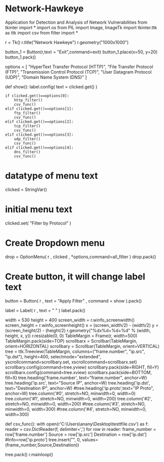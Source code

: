 # Network-Hawkeye
Application for Detection and Analysis of Network Vulnerabilities
from tkinter import *
import os
from PIL import Image, ImageTk
import tkinter.ttk as ttk
import csv
from filter import *

r = Tk()
r.title("Network Hawkeye")
r.geometry("1000x1000")

button_1 = Button(r,text = "Exit",command=exit)
button_1.place(x=50, y=20)
button_1.pack()

options = [
    "HyperText Transfer Protocol (HTTP)",
    "File Transfer Protocol (FTP)",
    "Transmission Control Protocol (TCP)",
    "User Datagram Protocol (UDP)",
    "Domain Name System (DNS)"
]

def show():
    label.config( text = clicked.get() )
    
    if clicked.get()==options[0]:
        http_filter()
        csv_func()        
    elif clicked.get()==options[1]:
        ftp_filter()
        csv_func()
    elif clicked.get()==options[2]:
        tcp_filter()
        csv_func()
    elif clicked.get()==options[3]:
        udp_filter()
        csv_func()
    elif clicked.get()==options[4]:
        dns_filter()
        csv_func()
        

# datatype of menu text
clicked = StringVar()  
# initial menu text
clicked.set( "Filter by Protocol" )
  
# Create Dropdown menu
drop = OptionMenu( r , clicked , *options,command=all_filter )
drop.pack()
  
# Create button, it will change label text
button = Button( r , text = "Apply Filter" , command = show ).pack()

label = Label( r , text = " " )
label.pack()

width = 530
height = 400
screen_width = r.winfo_screenwidth()
screen_height = r.winfo_screenheight()
x = (screen_width/2) - (width/2)
y = (screen_height/2) - (height/2)
r.geometry("%dx%d+%d+%d" % (width, height, x, y))
r.resizable(0, 0)
TableMargin = Frame(r, width=500)
TableMargin.pack(side=TOP)
scrollbarx = Scrollbar(TableMargin, orient=HORIZONTAL)
scrollbary = Scrollbar(TableMargin, orient=VERTICAL)
tree = ttk.Treeview(TableMargin, columns=("frame.number", "ip.src", "ip.dst"), height=400, selectmode="extended", yscrollcommand=scrollbary.set, xscrollcommand=scrollbarx.set)
scrollbary.config(command=tree.yview)
scrollbary.pack(side=RIGHT, fill=Y)
scrollbarx.config(command=tree.xview)
scrollbarx.pack(side=BOTTOM, fill=X)
tree.heading('frame.number', text="frame.number", anchor=W)
tree.heading('ip.src', text="Source IP", anchor=W)
tree.heading('ip.dst', text="Destination IP", anchor=W)
#tree.heading('ip.proto',text="IP Proto", anchor=W)
tree.column('#0', stretch=NO, minwidth=0, width=0)
tree.column('#1', stretch=NO, minwidth=0, width=200)
tree.column('#2', stretch=NO, minwidth=0, width=200)
#tree.column('#3', stretch=NO, minwidth=0, width=300)
#tree.column('#4', stretch=NO, minwidth=0, width=300)

def csv_func():
    with open(r'C:\Users\anany\Desktop\testtfile.csv') as f:
        reader = csv.DictReader(f, delimiter=',')
        for row in reader:
            frame_number = row['frame.number']
            Source = row['ip.src']
            Destination = row['ip.dst']
            #Info=row['ip.proto']
            tree.insert("", 0, values=(frame_number,Source,Destination))

tree.pack()
r.mainloop()
